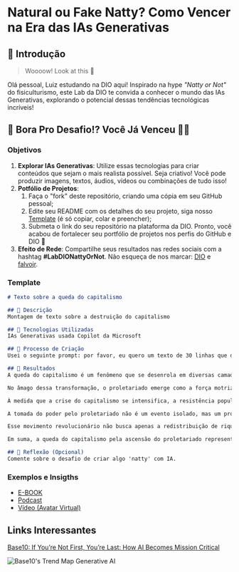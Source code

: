 # Natural ou Fake Natty? Como Vencer na Era das IAs Generativas

## 🚀 Introdução

> Woooow! Look at this 👀

Olá pessoal, Luiz estudando na DIO aqui! Inspirado na hype _"Natty or Not"_ do fisiculturismo, este Lab da DIO te convida a conhecer o mundo das IAs Generativas, explorando o potencial dessas tendências tecnológicas incríveis!

## 🎯 Bora Pro Desafio!? Você Já Venceu 💪🤓

### Objetivos

1. **Explorar IAs Generativas**: Utilize essas tecnologias para criar conteúdos que sejam o mais realista possível. Seja criativo! Você pode produzir imagens, textos, áudios, vídeos ou combinações de tudo isso!
1. **Potfólio de Projetos**:
    1. Faça o "fork" deste repositório, criando uma cópia em seu GitHub pessoal;
    2. Edite seu README com os detalhes do seu projeto, siga nosso [Template](#template) (é só copiar, colar e preencher);
    3. Submeta o link do seu repositório na plataforma da DIO. Pronto, você acabou de fortalecer seu portfólio de projetos nos perfis do GitHub e DIO 🚀
1. **Efeito de Rede**: Compartilhe seus resultados nas redes sociais com a hashtag **#LabDIONattyOrNot**. Não esqueça de nos marcar: [DIO](https://www.linkedin.com/school/dio-makethechange) e [falvojr](https://www.linkedin.com/in/falvojr).

### Template

```markdown
# Texto sobre a queda do capitalismo

## 📒 Descrição
Montagem de texto sobre a destruição do capitalismo

## 🤖 Tecnologias Utilizadas
IAs Generativas usada Copilot da Microsoft

## 🧐 Processo de Criação
Usei o seguinte prompt: por favor, eu quero um texto de 30 linhas que descreva a queda do capitalismo que tenha como conceito a tomado de poder pelo proletariado, escreva o texto como um autor de ciências politica com 10 anos de experiência na área. Pode usar como base de exemplo o escritor Jesse Sousa

## 🚀 Resultados
A queda do capitalismo é um fenômeno que se desenrola em diversas camadas históricas e sociais, resultando em uma transformação radical das estruturas de poder. O sistema capitalista, há muito tempo caracterizado pela exploração e concentração de riqueza nas mãos de uma minoria, enfrenta uma crise profunda e aparentemente irreversível. A insatisfação do proletariado, reprimido e marginalizado, torna-se o estopim para uma revolução que clama por justiça e igualdade.

No âmago dessa transformação, o proletariado emerge como a força motriz da mudança. As lutas diárias dos trabalhadores, marcadas por jornadas extenuantes e salários insuficientes, alimentam o desejo por uma sociedade mais justa. A educação e a conscientização política desempenham um papel crucial nesse processo, fortalecendo a coesão e a mobilização das massas. Inspirados por líderes visionários e intelectuais comprometidos, o proletariado começa a desafiar as normas estabelecidas e a imaginar um novo mundo.

À medida que a crise do capitalismo se intensifica, a resistência popular ganha força. Greves e protestos se tornam cada vez mais frequentes, desafiando a autoridade dos detentores do poder. A repressão violenta não consegue deter a maré de descontentamento que varre as nações. A solidariedade internacional também desempenha um papel vital, unindo trabalhadores de diferentes países em uma frente comum contra a opressão capitalista.

A tomada do poder pelo proletariado não é um evento isolado, mas um processo contínuo de transformação. As novas formas de organização política e econômica começam a emergir, baseadas em princípios de democracia direta e controle operário. As fábricas e empresas, antes nas mãos de uma elite distante, são agora geridas coletivamente pelos trabalhadores, garantindo que os frutos do trabalho sejam distribuídos de maneira equitativa.

Esse movimento revolucionário não busca apenas a redistribuição de riquezas, mas uma redefinição completa das relações sociais. A solidariedade e o bem-estar comunitário substituem a competição e o individualismo. As políticas públicas são orientadas para garantir educação, saúde e moradia dignas para todos. A ecologia e a sustentabilidade são priorizadas, promovendo uma harmonia entre a sociedade e o meio ambiente.

Em suma, a queda do capitalismo pela ascensão do proletariado representa uma virada histórica, onde a justiça social, a igualdade e a verdadeira democracia se tornam pilares centrais de uma nova ordem mundial. É uma visão de esperança e transformação, onde o poder reside nas mãos de quem realmente move a economia: os trabalhadores.

## 💭 Reflexão (Opcional)
Comente sobre o desafio de criar algo 'natty' com IA.
```

### Exemplos e Insigths

- [E-BOOK](/exemplos/E-BOOK.md)
- [Podcast](/exemplos/PODCAST.md)
- [Vídeo (Avatar Virtual)](/exemplos/VIDEO.md)

## Links Interessantes

[Base10: If You’re Not First, You’re Last: How AI Becomes Mission Critical](https://base10.vc/post/generative-ai-mission-critical/)

![Base10's Trend Map Generative AI](https://github.com/digitalinnovationone/lab-natty-or-not/assets/730492/f4df26e8-f8f7-4419-8252-c69d73ea930c)
